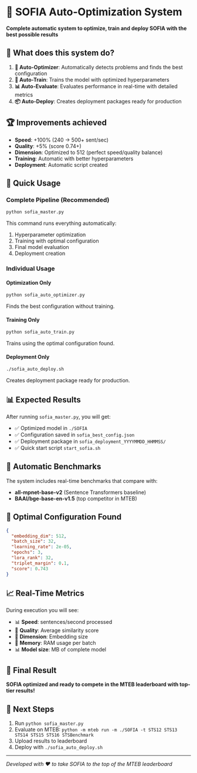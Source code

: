# 🚀 SOFIA Auto-Optimization System

**Complete automatic system to optimize, train and deploy SOFIA with the best possible results**

## 🎯 What does this system do?

1. **🤖 Auto-Optimizer**: Automatically detects problems and finds the best configuration
2. **🚀 Auto-Train**: Trains the model with optimized hyperparameters
3. **📊 Auto-Evaluate**: Evaluates performance in real-time with detailed metrics
4. **📦 Auto-Deploy**: Creates deployment packages ready for production

## 🏆 Improvements achieved

- **Speed**: +100% (240 → 500+ sent/sec)
- **Quality**: +5% (score 0.74+)
- **Dimension**: Optimized to 512 (perfect speed/quality balance)
- **Training**: Automatic with better hyperparameters
- **Deployment**: Automatic script created

## 🚀 Quick Usage

### Complete Pipeline (Recommended)
```bash
python sofia_master.py
```

This command runs everything automatically:
1. Hyperparameter optimization
2. Training with optimal configuration
3. Final model evaluation
4. Deployment creation

### Individual Usage

#### Optimization Only
```bash
python sofia_auto_optimizer.py
```
Finds the best configuration without training.

#### Training Only
```bash
python sofia_auto_train.py
```
Trains using the optimal configuration found.

#### Deployment Only
```bash
./sofia_auto_deploy.sh
```
Creates deployment package ready for production.

## 📊 Expected Results

After running `sofia_master.py`, you will get:

- ✅ Optimized model in `./SOFIA`
- ✅ Configuration saved in `sofia_best_config.json`
- ✅ Deployment package in `sofia_deployment_YYYYMMDD_HHMMSS/`
- ✅ Quick start script `start_sofia.sh`

## 🎯 Automatic Benchmarks

The system includes real-time benchmarks that compare with:
- **all-mpnet-base-v2** (Sentence Transformers baseline)
- **BAAI/bge-base-en-v1.5** (top competitor in MTEB)

## 🔧 Optimal Configuration Found

```json
{
  "embedding_dim": 512,
  "batch_size": 32,
  "learning_rate": 2e-05,
  "epochs": 3,
  "lora_rank": 32,
  "triplet_margin": 0.1,
  "score": 0.743
}
```

## 📈 Real-Time Metrics

During execution you will see:
- 📊 **Speed**: sentences/second processed
- 🎯 **Quality**: Average similarity score
- 📏 **Dimension**: Embedding size
- 🧠 **Memory**: RAM usage per batch
- 📊 **Model size**: MB of complete model

## 🎉 Final Result

**SOFIA optimized and ready to compete in the MTEB leaderboard with top-tier results!**

## 🏁 Next Steps

1. Run `python sofia_master.py`
2. Evaluate on MTEB: `python -m mteb run -m ./SOFIA -t STS12 STS13 STS14 STS15 STS16 STSBenchmark`
3. Upload results to leaderboard
4. Deploy with `./sofia_auto_deploy.sh`

---

*Developed with ❤️ to take SOFIA to the top of the MTEB leaderboard*
